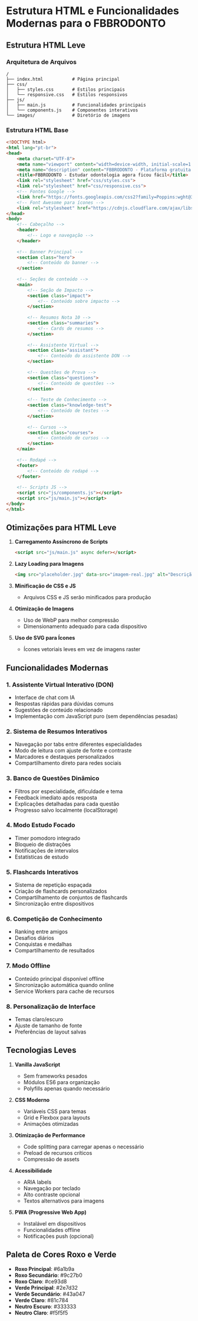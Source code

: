 # Estrutura HTML e Funcionalidades Modernas para o FBBRODONTO

## Estrutura HTML Leve

### Arquitetura de Arquivos
```
/
├── index.html           # Página principal
├── css/
│   ├── styles.css       # Estilos principais
│   └── responsive.css   # Estilos responsivos
├── js/
│   ├── main.js          # Funcionalidades principais
│   └── components.js    # Componentes interativos
└── images/              # Diretório de imagens
```

### Estrutura HTML Base
```html
<!DOCTYPE html>
<html lang="pt-br">
<head>
    <meta charset="UTF-8">
    <meta name="viewport" content="width=device-width, initial-scale=1.0">
    <meta name="description" content="FBBRODONTO - Plataforma gratuita de estudos em odontologia">
    <title>FBBRODONTO - Estudar odontologia agora ficou fácil</title>
    <link rel="stylesheet" href="css/styles.css">
    <link rel="stylesheet" href="css/responsive.css">
    <!-- Fontes Google -->
    <link href="https://fonts.googleapis.com/css2?family=Poppins:wght@300;400;500;600;700&display=swap" rel="stylesheet">
    <!-- Font Awesome para ícones -->
    <link rel="stylesheet" href="https://cdnjs.cloudflare.com/ajax/libs/font-awesome/6.0.0-beta3/css/all.min.css">
</head>
<body>
    <!-- Cabeçalho -->
    <header>
        <!-- Logo e navegação -->
    </header>
    
    <!-- Banner Principal -->
    <section class="hero">
        <!-- Conteúdo do banner -->
    </section>
    
    <!-- Seções de conteúdo -->
    <main>
        <!-- Seção de Impacto -->
        <section class="impact">
            <!-- Conteúdo sobre impacto -->
        </section>
        
        <!-- Resumos Nota 10 -->
        <section class="summaries">
            <!-- Cards de resumos -->
        </section>
        
        <!-- Assistente Virtual -->
        <section class="assistant">
            <!-- Conteúdo do assistente DON -->
        </section>
        
        <!-- Questões de Prova -->
        <section class="questions">
            <!-- Conteúdo de questões -->
        </section>
        
        <!-- Teste de Conhecimento -->
        <section class="knowledge-test">
            <!-- Conteúdo de testes -->
        </section>
        
        <!-- Cursos -->
        <section class="courses">
            <!-- Conteúdo de cursos -->
        </section>
    </main>
    
    <!-- Rodapé -->
    <footer>
        <!-- Conteúdo do rodapé -->
    </footer>
    
    <!-- Scripts JS -->
    <script src="js/components.js"></script>
    <script src="js/main.js"></script>
</body>
</html>
```

## Otimizações para HTML Leve

1. **Carregamento Assíncrono de Scripts**
   ```html
   <script src="js/main.js" async defer></script>
   ```

2. **Lazy Loading para Imagens**
   ```html
   <img src="placeholder.jpg" data-src="imagem-real.jpg" alt="Descrição" class="lazy-load">
   ```

3. **Minificação de CSS e JS**
   - Arquivos CSS e JS serão minificados para produção

4. **Otimização de Imagens**
   - Uso de WebP para melhor compressão
   - Dimensionamento adequado para cada dispositivo

5. **Uso de SVG para Ícones**
   - Ícones vetoriais leves em vez de imagens raster

## Funcionalidades Modernas

### 1. Assistente Virtual Interativo (DON)
- Interface de chat com IA
- Respostas rápidas para dúvidas comuns
- Sugestões de conteúdo relacionado
- Implementação com JavaScript puro (sem dependências pesadas)

### 2. Sistema de Resumos Interativos
- Navegação por tabs entre diferentes especialidades
- Modo de leitura com ajuste de fonte e contraste
- Marcadores e destaques personalizados
- Compartilhamento direto para redes sociais

### 3. Banco de Questões Dinâmico
- Filtros por especialidade, dificuldade e tema
- Feedback imediato após resposta
- Explicações detalhadas para cada questão
- Progresso salvo localmente (localStorage)

### 4. Modo Estudo Focado
- Timer pomodoro integrado
- Bloqueio de distrações
- Notificações de intervalos
- Estatísticas de estudo

### 5. Flashcards Interativos
- Sistema de repetição espaçada
- Criação de flashcards personalizados
- Compartilhamento de conjuntos de flashcards
- Sincronização entre dispositivos

### 6. Competição de Conhecimento
- Ranking entre amigos
- Desafios diários
- Conquistas e medalhas
- Compartilhamento de resultados

### 7. Modo Offline
- Conteúdo principal disponível offline
- Sincronização automática quando online
- Service Workers para cache de recursos

### 8. Personalização de Interface
- Temas claro/escuro
- Ajuste de tamanho de fonte
- Preferências de layout salvas

## Tecnologias Leves

1. **Vanilla JavaScript**
   - Sem frameworks pesados
   - Módulos ES6 para organização
   - Polyfills apenas quando necessário

2. **CSS Moderno**
   - Variáveis CSS para temas
   - Grid e Flexbox para layouts
   - Animações otimizadas

3. **Otimização de Performance**
   - Code splitting para carregar apenas o necessário
   - Preload de recursos críticos
   - Compressão de assets

4. **Acessibilidade**
   - ARIA labels
   - Navegação por teclado
   - Alto contraste opcional
   - Textos alternativos para imagens

5. **PWA (Progressive Web App)**
   - Instalável em dispositivos
   - Funcionalidades offline
   - Notificações push (opcional)

## Paleta de Cores Roxo e Verde

- **Roxo Principal**: #6a1b9a
- **Roxo Secundário**: #9c27b0
- **Roxo Claro**: #ce93d8
- **Verde Principal**: #2e7d32
- **Verde Secundário**: #43a047
- **Verde Claro**: #81c784
- **Neutro Escuro**: #333333
- **Neutro Claro**: #f5f5f5
